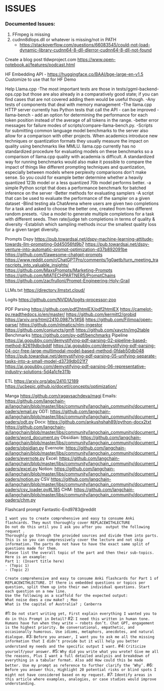 # ISSUES

### Documented Issues:
1. FFmpeg is missing
2. cudnn8dlops.dll or whatever is missing/not in PATH
   * https://stackoverflow.com/questions/66083545/could-not-load-dynamic-library-cudnn64-8-dll-dlerror-cudnn64-8-dll-not-found

Create a blog post
    tldwproject.com
    https://www.open-notebook.ai/features/podcast.html

HF Embedding API - https://huggingface.co/BAAI/bge-large-en-v1.5
    Customize to use that for HF Demo

Help Llama.cpp
    -The most important tests are those in tests/ggml-backend-ops.cpp but those are also already in a comparatively good state; if you can find cases that are not covered adding them would be useful though.
    -Any tests of components that deal with memory management
    -The llama.cpp HTTP server currently has Python tests that call the API - can be improved
    -llama-bench - add an option for determining the performance for each token position instead of the average of all tokens in the range.
    -better error messages for failure modes of scripts/compare-llama-bench.py.
    -Scripts for submitting common language model benchmarks to the server also allow for a comparison with other projects.
        When academics introduce new techniques or quantization formats they usually measure the impact on quality using benchmarks like MMLU.
        llama.cpp currently has no standardized procedure for evaluating models on these benchmarks so a comparison of llama.cpp quality with academia is difficult.
        A standardized way for running benchmarks would also make it possible to compare the impact of things like different prompting techniques and quantization, especially between models where perplexity comparisons don't make sense.
        So you could for example better determine whether a heavily quantized 123b model or a less quantized 70b model performs better.
    -a simple Python script that does a performance benchmark for batched inference on the server
    -Better methods for evaluating samplers
        -A script that can be used to evaluate the performance of the sampler on a given dataset
        -Blind testing ala ChatArena where users are given two completions for a task and asked to choose the better one, created from two different random presets.
        -Use a model to generate multiple completions for a task with different seeds. Then rate/judge teh completions in terms of quality & diversity
        -Establish which sampling methods incur the smallest quality loss for a given target diversity.


Prompts
    Dspy
        https://pub.towardsai.net/dspy-machine-learning-attitude-towards-llm-prompting-0d45056fd9b7
        https://pub.towardsai.net/dspy-venture-into-automatic-prompt-optimization-d37b892091be
    https://github.com/f/awesome-chatgpt-prompts
    https://www.reddit.com/r/ChatGPTPro/comments/1g0aetb/turn_meeting_transcripts_into_valuable_insights/
    https://github.com/MaxsPrompts/Marketing-Prompts
    https://github.com/MIATECHPARTNERS/PromptChains
    https://github.com/zacfrulloni/Prompt-Engineering-Holy-Grail


LLMs.txt
    https://directory.llmstxt.cloud/


Logits
    https://github.com/NVIDIA/logits-processor-zoo

PDF Parsing
    https://github.com/pdf2htmlEX/pdf2htmlEX
    https://camelot-py.readthedocs.io/en/master/
    https://github.com/kermitt2/grobid
    https://arxiv.org/html/2410.09871v1#S6
    https://github.com/Filimoa/open-parse/
    https://github.com/nlmatics/nlm-ingestor
    https://github.com/conjuncts/gmft
    https://github.com/xavctn/img2table
    Benchmarks
        https://github.com/py-pdf/benchmarks
    Pipeline
        https://ai.gopubby.com/demystifying-pdf-parsing-02-pipeline-based-method-82619dbcbddf
        https://ai.gopubby.com/demystifying-pdf-parsing-04-ocr-free-large-multimodal-model-based-method-0fdab50db048
        https://pub.towardsai.net/demystifying-pdf-parsing-05-unifying-separate-tasks-into-a-small-model-d3739db021f7
        https://ai.gopubby.com/demystifying-pdf-parsing-06-representative-industry-solutions-5d4a1cfe311b

ETL
    https://arxiv.org/abs/2410.12189
    https://ucbepic.github.io/docetl/concepts/optimization/



Manga
https://github.com/ragavsachdeva/magi
Emails:
https://github.com/langchain-ai/langchain/blob/master/libs/community/langchain_community/document_loaders/email.py
ODT:
https://github.com/langchain-ai/langchain/blob/master/libs/community/langchain_community/document_loaders/odt.py
Docx:
https://github.com/ankushshah89/python-docx2txt
https://github.com/langchain-ai/langchain/blob/master/libs/community/langchain_community/document_loaders/word_document.py
Obsidian:
https://github.com/langchain-ai/langchain/blob/master/libs/community/langchain_community/document_loaders/obsidian.py
Evernote:
https://github.com/langchain-ai/langchain/blob/master/libs/community/langchain_community/document_loaders/evernote.py
Excel:
https://github.com/langchain-ai/langchain/blob/master/libs/community/langchain_community/document_loaders/excel.py
Notion:
https://github.com/langchain-ai/langchain/blob/master/libs/community/langchain_community/document_loaders/notion.py
CSV
https://github.com/langchain-ai/langchain/blob/master/libs/community/langchain_community/document_loaders/csv_loader.py#L185
CHM:
https://github.com/langchain-ai/langchain/blob/master/libs/community/langchain_community/document_loaders/chm.py


Flashcard prompt
Fantastic-End9783@reddit
```
I want you to create comprehensive and easy to consume Anki flashcards. They must thoroughly cover REPLACEWITHLECTURE
Do not do this until you I ask you after you  output the following request .
Thoroughly go through the provided sources and divide them into parts. This is so you can compressively cover the lecture and not skip information. The parts do not have to have the exact same split of questions made for them.
Please list the overall topic of the part and then their sub-topics.
Here is an example:
Part 1: (Insert title here)
- (Topic 1)
- (Topic 2)
```
```
Create comprehensive and easy to consume Anki flashcards for Part 1 of REPLACEWITHLECTURE. If there is embedded questions or topics per question, split them up into their own individual questions. Start each question on a new line. 
Use the following as a scaffold for the expected output:
What noise does a cow make? ; Moo
What is the capital of Australia? ; Canberra
```


#1: `Do not start writing yet, First explain everything I wanted you to do in this Prompt in Detail?`
#2: `I need this written in human tone. Humans have fun when they write — robots don’t. Chat GPT, engagement is the highest priority. Be conversational, empathetic, and occasionally humorous. Use idioms, metaphors, anecdotes, and natural dialogue.`
#3: `Before you answer, I want you to ask me all the missing information that I didn’t provide but it will help you better understand my needs and the specific output I want.`
#4: `Criticize yourself/your answer.`
#5: `Why did you write what you wrote? Give me all the reasons, Plus I want a full detailed analysis and breakdown of everything in a tabular format. Also add How could this be made better. Use my prompt as reference to further clarify the ‘Why’.`
#6: `Before you answer this, Highlight 20 potential risks or blind spots I might not have considered based on my request.`
#7: `Identify areas in this article where examples, analogies, or case studies would improve understanding.`



